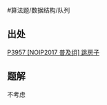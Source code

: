 #算法题/数据结构/队列 
## 出处
[P3957 [NOIP2017 普及组] 跳房子](https://www.luogu.com.cn/problem/P3957)
<!--TODO: 待做 -->
## 题解
不考虑

